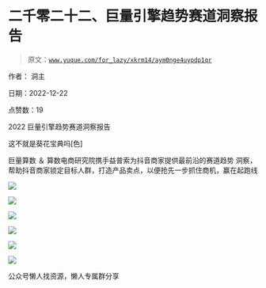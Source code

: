 # 二千零二十二、巨量引擎趋势赛道洞察报告

> 原文：[`www.yuque.com/for_lazy/xkrm14/aym0nge4uypdp1qr`](https://www.yuque.com/for_lazy/xkrm14/aym0nge4uypdp1qr)



作者： 洞主



日期：2022-12-22



点赞数：19

<ne-hole id="ud38045d3" data-lake-id="ud38045d3"><ne-card data-card-name="hr" data-card-type="block" id="C4YYC" data-event-boundary="card">

2022 巨量引擎趋势赛道洞察报告



这不就是葵花宝典吗[色]



巨量算数 ＆ 算数电商研究院携手益普索为抖音商家提供最前沿的赛道趋势 洞察，帮助抖音商家锁定目标人群，打造产品卖点，以便抢先一步抓住商机，赢在起跑线



<ne-card data-card-name="image" data-card-type="inline" id="qX2FI" data-event-boundary="card">![](img/a3958be865e98b98a2b9e1fbb41d0539.png)</ne-card>



<ne-card data-card-name="image" data-card-type="inline" id="UexHm" data-event-boundary="card">![](img/02bd1a9628c968379c3762fc935d6049.png)</ne-card>



<ne-card data-card-name="image" data-card-type="inline" id="svNpN" data-event-boundary="card">![](img/127e937de17b3f6f6288734482f9a8f6.png)</ne-card>



<ne-card data-card-name="image" data-card-type="inline" id="hQXi5" data-event-boundary="card">![](img/607ddc85ea37ce8799aca0c5c4b2f199.png)</ne-card>



<ne-card data-card-name="image" data-card-type="inline" id="bhy4k" data-event-boundary="card">![](img/a7b7a0798c6539dfd71a4ffee3a78d8e.png)</ne-card>



<ne-card data-card-name="image" data-card-type="inline" id="lg6qj" data-event-boundary="card">![](img/21e64b87a7d7dff45469f7350dce6847.png)</ne-card>

<ne-hole id="ue716036e" data-lake-id="ue716036e"><ne-card data-card-name="hr" data-card-type="block" id="NSJUC" data-event-boundary="card">

公众号懒人找资源，懒人专属群分享

</ne-card></ne-hole></ne-card></ne-hole>